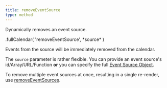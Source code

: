 ```yaml
---
title: removeEventSource
type: method
---
```


Dynamically removes an event source.

<div class='spec' markdown='1'>
.fullCalendar( 'removeEventSource', *source* )
</div>

Events from the source will be immediately removed from the calendar.

The `source` parameter is rather flexible. You can provide an event source's id/Array/URL/Function **or** you can specify the full [Event Source Object](event-source-object).

To remove multiple event sources at once, resulting in a single re-render, use [removeEventSources](removeEventSources).
